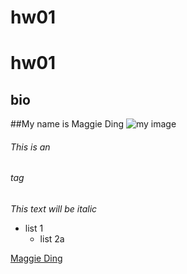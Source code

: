 # hw01
# hw01
## bio
##My name is Maggie Ding
![my image](https://democracy.uchicago.edu/files/2020/09/Maggie-Ding.jpg)
###### This is an <h6> tag
*This text will be italic*
* list 1
  * list 2a

[Maggie Ding](https://democracy.uchicago.edu/graduatestudentaffiliates/)

